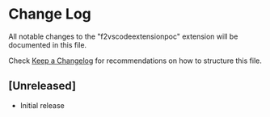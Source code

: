 # Change Log

All notable changes to the "f2vscodeextensionpoc" extension will be documented in this file.

Check [Keep a Changelog](http://keepachangelog.com/) for recommendations on how to structure this file.

## [Unreleased]

- Initial release
